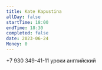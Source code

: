 ```yaml
---
title: Kate Kapustina
allDay: false
startTime: 18:00
endTime: 18:30
completed: false
date: 2023-06-24
Money: 0
---
```

+7 930 349-41-11 уроки английский
